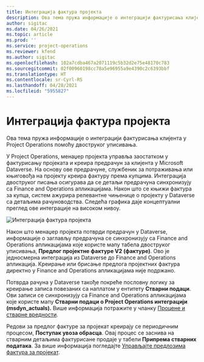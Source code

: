 ```yaml
---
title: Интеграција фактура пројекта
description: Ова тема пружа информације о интеграцији фактурисања клијента у Project Operations помоћу двоструког уписивања.
author: sigitac
ms.date: 04/26/2021
ms.topic: article
ms.prod: ''
ms.service: project-operations
ms.reviewer: kfend
ms.author: sigitac
ms.openlocfilehash: 102a7cdba467a2071119c5b32d2e75e48170c783
ms.sourcegitcommit: 02f00960198cc78a5e96955a9e4390c2c6393bbf
ms.translationtype: HT
ms.contentlocale: sr-Cyrl-RS
ms.lasthandoff: 04/28/2021
ms.locfileid: "5955827"
---
```

# <a name="project-invoice-integration"></a>Интеграција фактура пројекта

Ова тема пружа информације о интеграцији фактурисања клијента у Project Operations помоћу двоструког уписивања.

У Project Operations, менаџер пројекта управља заостатком у фактурисању пројеката и креира предрачун за клијента у Microsoft Dataverse. На основу ове предрачуне, службеник за потраживања или књиговођа на пројекту креира фактуру према купцима. Интеграција двоструког писања осигурава да се детаљи предрачуна синхронизују са Finance and Operations апликацијама. Након што се књижи фактура за купца, систем ажурира релевантне чињенице о пројекту у Dataverse са детаљима рачуноводства. Следећа графика даје концептуални преглед ове интеграције на високом нивоу.

   ![Интеграција фактура пројекта](./media/DW5Invoicing.png)

Након што менаџер пројекта потврди предрачун у Dataverse, информације о заглављу предрачуна се синхронизују са Finance and Operations апликацијама које користе мапу табела двоструког уписивања, **Предлог пројектне фактуре V2 (фактуре)**. Ово је једносмерна интеграција из Dataverse до Finance and Operations апликација. Креирање или брисање предлога пројектних фактура директно у Finance and Operations апликацијама није подржано.

Потврда рачуна у Dataverse такође покреће пословну логику за креирање записа повезаних са наплатом у ентитету **Стварни подаци**. Ови записи се синхронизују са Finance and Operations апликацијама које користе мапу **Стварни подаци о Project Operations интеграцији (msdyn\_actuals).** Више информација потражите у чланку [Процене и стварне вредности](resource-dual-write-estimates-actuals.md). 

Редови за предлог фактуре за пројекат креирају се периодичним процесом, **Поступак увоза обрасца**. Овај процес се заснива на стварним детаљима фактурисане продаје у табели **Припрема стварних података**. За више информација погледајте [Управљајте предлозима фактура за пројекат](../invoicing/format-update-project-invoice-proposals.md#create-project-invoice-proposals). 
